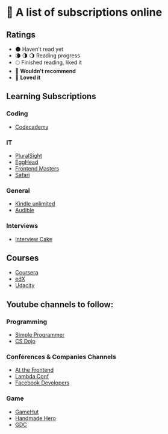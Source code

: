 # :link: A list of subscriptions online

## Ratings

- 🌑 Haven't read yet
- 🌘 🌗 🌖 Reading progress
- 🌕 Finished reading, liked it
- 🌝 **Wouldn't recommend**
- 🌟 **Loved it**

## Learning Subscriptions

### Coding

- [Codecademy](https://www.codecademy.com/)

### IT

- [PluralSight](https://www.pluralsight.com/)
- [EggHead](https://egghead.io/)
- [Frontend Masters](https://frontendmasters.com/)
- [Safari](https://www.safaribooksonline.com/)

### General

- [Kindle unlimited](https://www.amazon.co.uk/kindle-dbs/hz/signup)
- [Audible](https://www.audible.co.uk/)

### Interviews

- [Interview Cake](https://www.interviewcake.com/)

## Courses

- [Coursera](coursera.org)
- [edX](https://www.edx.org)
- [Udacity](https://www.udacity.com)

## Youtube channels to follow:

### Programming

- [Simple Programmer](https://www.youtube.com/channel/UCFxdcuY-S6yjZGq_2cjilHg)
- [CS Dojo](https://www.youtube.com/channel/UCxX9wt5FWQUAAz4UrysqK9A)

### Conferences & Companies Channels

- [At the Frontend](https://www.youtube.com/channel/UC_QOwSeQoMZXaBol5ojmheg)
- [Lambda Conf](https://www.youtube.com/channel/UC_QOwSeQoMZXaBol5ojmheg)
- [Facebook Developers](https://www.youtube.com/channel/UCP_lo1MFyx5IXDeD9s_6nUw)

### Game

- [GameHut](https://www.youtube.com/channel/UCfVFSjHQ57zyxajhhRc7i0g)
- [Handmade Hero](https://www.youtube.com/channel/UCaTznQhurW5AaiYPbhEA-KA)
- [GDC](https://www.youtube.com/channel/UC0JB7TSe49lg56u6qH8y_MQ)